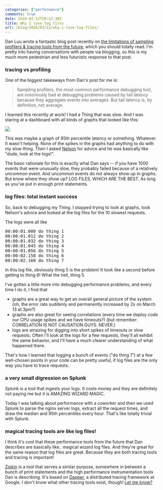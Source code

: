 ```yaml
---
categories: ["performance"]
comments: true
date: 2016-02-12T20:22:38Z
title: Why I love log files
url: /blog/2016/02/12/why-i-love-log-files/
---
```


Dan Luu wrote a fantastic blog post recently on [the limitations of sampling profilers & tracing tools from the future](http://danluu.com/perf-tracing/), which you should totally read. I'm pretty into having conversations with people via blogging, so this is my much more pedestrian and less futuristic response to that post.

### tracing vs profiling

One of the biggest takeaways from Dan's post for me is:

> Sampling profilers, the most common performance debugging tool, are notoriously bad at debugging problems caused by tail latency because they aggregate events into averages. But tail latency is, by definition, not average.

I learned this recently at work! I had a Thing that was slow. And I was staring at a dashboard with all kinds of  graphs that looked like this:

<img src="/images/log-squiggle.png">

This was maybe a graph of 95th percentile latency or something. Whatever. It wasn't helping. None of the spikes in the graphs had anything to do with my slow thing. Then I asked [Nelson](https://twitter.com/nelhage) for advice and he was basically like "dude, look at the logs!".

The basic rationale for this is exactly what Dan says -- if you have 1000 events that were unusually slow, they probably failed because of a relatively uncommon event. And uncommon events do not always show up in graphs. But know where they show up? LOG FILES. WHICH ARE THE BEST. As long as you've put in enough print statements.

### log files: total instant success

So, back to debugging my Thing. I stopped trying to look at graphs, took Nelson's advice and looked at the log files for the 10 slowest requests.

The logs were all like

<pre>
00:00:01.000 do thing 1
00:00:01.012 do thing 2
00:00:01.032 do thing 3
00:00:01.045 do thing 4
00:00:01.056 do thing 5
00:00:02.158 do thing 6
00:00:02.160 do thing 7
</pre>

In this log file, obviously thing 5 is the problem! It took like a second before getting to thing 6! What the hell, thing 5.

I've gotten a little more into debugging performance problems, and every time I do it, I find that

* graphs are a great way to get an overall general picture of the system (oh, the error rate suddenly and permanently increased by 2x on March 13 at 3pm?)
* graphs are also great for seeing correlations (every time we deploy code our CPU usage spikes and we have timeouts?) (but remember: CORRELATION IS NOT CAUSATION GUYS. NEVER.)
* logs are amazing for digging into short spikes of timeouts or slow requests. Often I'll look at the logs for a few requests, they'll all exhibit the same behavior, and I'll have a much clearer understanding of what happened there.

That's how I learned that logging a bunch of events ("do thing 1") at a few well-chosen points in your code can be pretty useful, if log files are the only way you have to trace requests.

### a very small digression on Splunk

Splunk is a tool that ingests your logs. It costs money and they are definitely not paying me but it is AMAZING WIZARD MAGIC.

Today I was talking about performance with a coworker and then we used Splunk to parse the nginx server logs, extract all the request times, and draw the median and 95th percentiles every hour. That's like totally trivial with Splunk.


### magical tracing tools are like log files!

I think it's cool that these performance tools from the future that Dan describes are basically like.. magical wizard log files. And they're great for the same reason that log files are great. Because they are both tracing tools and tracing is important!

[Zipkin](http://twitter.github.io/zipkin/) is a tool that serves a similar purpose, somewhere in between a bunch of print statements and the high performance instrumentation tools Dan is describing. It's based on [Dapper](http://highscalability.com/blog/2010/4/27/paper-dapper-googles-large-scale-distributed-systems-tracing.html), a distributed tracing framework at Google. I don't know what other tracing tools exist, though! [Let me know?](https://twitter.com/b0rk)
